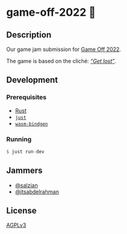 # game-off-2022 👾

## Description

Our game jam submission for [Game Off 2022](https://itch.io/jam/game-off-2022).

The game is based on the cliché: [_“Get lost”_](https://github.com/leereilly/list-of-english-cliches/blob/da24758a32b0c7fd5a08f15136cbf5db6f3b6e14/cliches.txt#L1185).

## Development

### Prerequisites

- [Rust](https://www.rust-lang.org/tools/install)
- [`just`](https://github.com/casey/just#packages)
- [`wasm-bindgen`](https://rustwasm.github.io/wasm-bindgen/reference/cli.html)

### Running

```rust
$ just run-dev
```

## Jammers

- [@salzian](https://github.com/salzian)
- [@itsabdelrahman](https://github.com/itsabdelrahman)

## License

[AGPLv3](./LICENSE)
